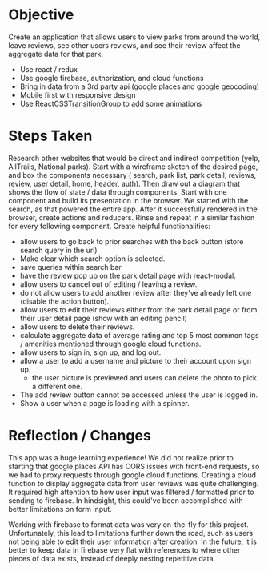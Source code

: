 Objective
===

Create an application that allows users to view parks from around the world, leave reviews, see other users reviews, and see their review affect the aggregate data for that park.
* Use react / redux
* Use google firebase, authorization, and cloud functions
* Bring in data from a 3rd party api (google places and google geocoding)
* Mobile first with responsive design
* Use ReactCSSTransitionGroup to add some animations

Steps Taken
===

Research other websites that would be direct and indirect competition (yelp, AllTrails, National parks). Start with a wireframe sketch of the desired page, and box the components necessary ( search, park list, park detail, reviews, review, user detail, home, header, auth). Then draw out a diagram that shows the flow of state / data through components. Start with one component and build its presentation in the browser. We started with the search, as that powered the entire app. After it successfully rendered in the browser, create actions and reducers. Rinse and repeat in a similar fashion for every following component. Create helpful functionalities:
* allow users to go back to prior searches with the back button (store search query in the url)
* Make clear which search option is selected.
* save queries within search bar
* have the review pop up on the park detail page with react-modal.
* allow users to cancel out of editing / leaving a review.
* do not allow users to add another review after they've already left one (disable the action button).
* allow users to edit their reviews either from the park detail page or from their user detail page (show with an editing pencil)
* allow users to delete their reviews.
* calculate aggregate data of average rating and top 5 most common tags / amenities mentioned through google cloud functions.
* allow users to sign in, sign up, and log out. 
* allow a user to add a username and picture to their account upon sign up.
  - the user picture is previewed and users can delete the photo to pick a different one.
* The add review button cannot be accessed unless the user is logged in. 
* Show a user when a page is loading with a spinner.

Reflection / Changes
===

This app was a huge learning experience! We did not realize prior to starting that google places API has CORS issues with front-end requests, so we had to proxy requests through google cloud functions. Creating a cloud function to display aggregate data from user reviews was quite challenging. It required high attention to how user input was filtered / formatted prior to sending to firebase. In hindsight, this could've been accomplished with better limitations on form input.

Working with firebase to format data was very on-the-fly for this project. Unfortunately, this lead to limitations further down the road, such as users not being able to edit their user information after creation. In the future, it is better to keep data in firebase very flat with references to where other pieces of data exists, instead of deeply nesting repetitive data.
